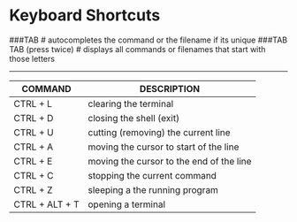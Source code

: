 # Keyboard Shortcuts

###TAB  # autocompletes the command or the filename if its unique
###TAB TAB (press twice)   # displays all commands or filenames that start with those letters

---
COMMAND | DESCRIPTION
---|---
CTRL + L | clearing the terminal
CTRL + D | closing the shell (exit)
CTRL + U | cutting (removing) the current line 
CTRL + A | moving the cursor to start of the line
CTRL + E | moving the cursor to the end of the line
CTRL + C | stopping the current command
CTRL + Z | sleeping a the running program
CTRL + ALT + T | opening a terminal